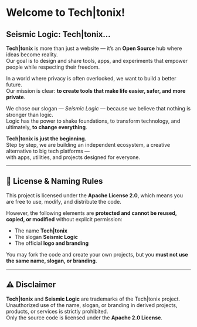 # Welcome to Tech|tonix!  
## Seismic Logic: Tech|tonix...

**Tech|tonix** is more than just a website — it’s an **Open Source** hub where ideas become reality.  
Our goal is to design and share tools, apps, and experiments that empower people while respecting their freedom.  

In a world where privacy is often overlooked, we want to build a better future.  
Our mission is clear: **to create tools that make life easier, safer, and more private**.  

We chose our slogan — *Seismic Logic* — because we believe that nothing is stronger than logic.  
Logic has the power to shake foundations, to transform technology, and ultimately, **to change everything**.  

**Tech|tonix is just the beginning.**  
Step by step, we are building an independent ecosystem, a creative alternative to big tech platforms —  
with apps, utilities, and projects designed for everyone.  

---

## 📜 License & Naming Rules  

This project is licensed under the **Apache License 2.0**, which means you are free to use, modify, and distribute the code.  

However, the following elements are **protected and cannot be reused, copied, or modified** without explicit permission:  
- The name **Tech|tonix**  
- The slogan **Seismic Logic**  
- The official **logo and branding**  

You may fork the code and create your own projects, but you **must not use the same name, slogan, or branding**.  

---

## ⚠️ Disclaimer  

**Tech|tonix** and **Seismic Logic** are trademarks of the Tech|tonix project.  
Unauthorized use of the name, slogan, or branding in derived projects, products, or services is strictly prohibited.  
Only the source code is licensed under the **Apache 2.0 License**.  
